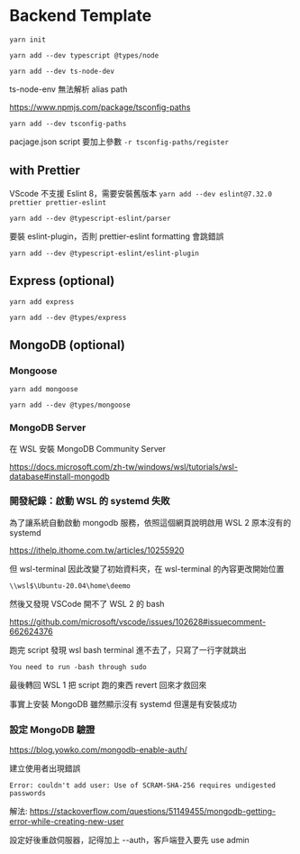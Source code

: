 # Backend Template

`yarn init`

`yarn add --dev typescript @types/node`

`yarn add --dev ts-node-dev`

ts-node-env 無法解析 alias path

https://www.npmjs.com/package/tsconfig-paths

`yarn add --dev tsconfig-paths`

pacjage.json script 要加上參數 `-r tsconfig-paths/register`

## with Prettier
VScode 不支援 Eslint 8，需要安裝舊版本
`yarn add --dev eslint@7.32.0 prettier prettier-eslint`

`yarn add --dev @typescript-eslint/parser`

要裝 eslint-plugin，否則 prettier-eslint formatting 會跳錯誤

`yarn add --dev @typescript-eslint/eslint-plugin`

## Express (optional)
`yarn add express`

`yarn add --dev @types/express`


## MongoDB (optional)
### Mongoose
`yarn add mongoose`

`yarn add --dev @types/mongoose`

### MongoDB Server
在 WSL 安裝 MongoDB Community Server

https://docs.microsoft.com/zh-tw/windows/wsl/tutorials/wsl-database#install-mongodb

### 開發紀錄：啟動 WSL 的 systemd 失敗
為了讓系統自動啟動 mongodb 服務，依照這個網頁說明啟用 WSL 2 原本沒有的 systemd

https://ithelp.ithome.com.tw/articles/10255920

但 wsl-terminal 因此改變了初始資料夾，在 wsl-terminal 的內容更改開始位置

`\\wsl$\Ubuntu-20.04\home\deemo`

然後又發現 VSCode 開不了 WSL 2 的 bash

https://github.com/microsoft/vscode/issues/102628#issuecomment-662624376

跑完 script 發現 wsl bash terminal 進不去了，只寫了一行字就跳出

`You need to run -bash through sudo`

最後轉回 WSL 1 把 script 跑的東西 revert 回來才救回來

事實上安裝 MongoDB 雖然顯示沒有 systemd 但還是有安裝成功

### 設定 MongoDB 驗證
https://blog.yowko.com/mongodb-enable-auth/

建立使用者出現錯誤

`Error: couldn't add user: Use of SCRAM-SHA-256 requires undigested passwords`

解法: https://stackoverflow.com/questions/51149455/mongodb-getting-error-while-creating-new-user

設定好後重啟伺服器，記得加上 --auth，客戶端登入要先 use admin